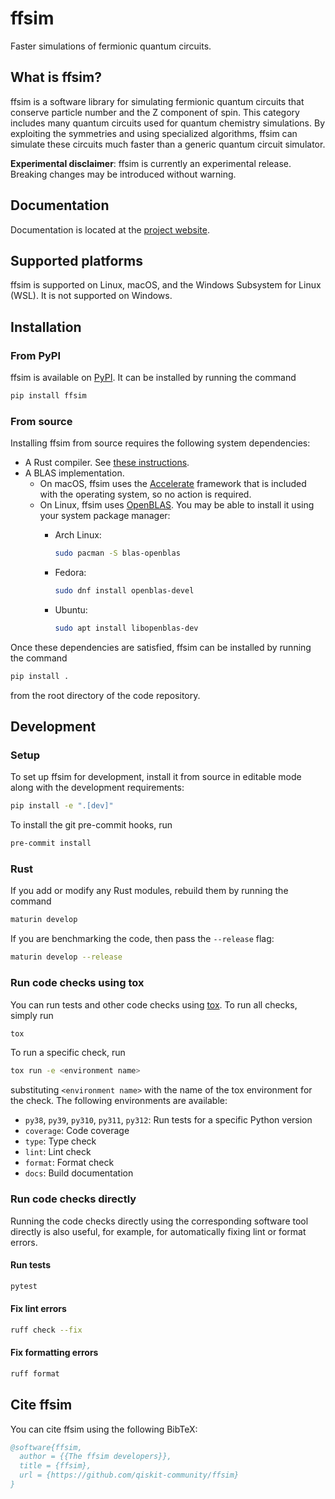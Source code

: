 # ffsim

Faster simulations of fermionic quantum circuits.

## What is ffsim?

<!-- start what-is-ffsim -->

ffsim is a software library for simulating fermionic quantum circuits that conserve particle number
and the Z component of spin. This category includes many quantum circuits used for quantum chemistry simulations.
By exploiting the symmetries and using specialized algorithms, ffsim can simulate these circuits much faster
than a generic quantum circuit simulator.

**Experimental disclaimer**: ffsim is currently an experimental release. Breaking changes may be introduced without warning.

<!-- end what-is-ffsim -->

## Documentation

Documentation is located at the [project website](https://qiskit-community.github.io/ffsim/).

## Supported platforms

ffsim is supported on Linux, macOS, and the Windows Subsystem for Linux (WSL). It is not supported on Windows.

## Installation

### From PyPI

<!-- start install-from-pypi -->

ffsim is available on [PyPI](https://pypi.org/project/ffsim/). It can be installed by running the command

```bash
pip install ffsim
```

<!-- end install-from-pypi -->

### From source

Installing ffsim from source requires the following system dependencies:

- A Rust compiler. See [these instructions](https://www.rust-lang.org/tools/install).
- A BLAS implementation.
  - On macOS, ffsim uses the [Accelerate](https://developer.apple.com/documentation/accelerate) framework that is included with the operating system, so no action is required.
  - On Linux, ffsim uses [OpenBLAS](https://www.openblas.net/). You may be able to install it using your system package manager:
    - Arch Linux:

      ```bash
      sudo pacman -S blas-openblas
      ```

    - Fedora:

      ```bash
      sudo dnf install openblas-devel
      ```

    - Ubuntu:

      ```bash
      sudo apt install libopenblas-dev
      ```

Once these dependencies are satisfied, ffsim can be installed by running the command

```bash
pip install .
```

from the root directory of the code repository.

## Development

### Setup

To set up ffsim for development, install it from source in editable mode along with the development requirements:

```bash
pip install -e ".[dev]"
```

To install the git pre-commit hooks, run

```bash
pre-commit install
```

### Rust

If you add or modify any Rust modules, rebuild them by running the command

```bash
maturin develop
```

If you are benchmarking the code, then pass the `--release` flag:

```bash
maturin develop --release
```

### Run code checks using tox

You can run tests and other code checks using [tox](https://tox.wiki/en/latest/).
To run all checks, simply run

```bash
tox
```

To run a specific check, run

```bash
tox run -e <environment name>
```

substituting `<environment name>` with the name of the tox environment for the check. The following environments are available:

- `py38`, `py39`, `py310`, `py311`, `py312`: Run tests for a specific Python version
- `coverage`: Code coverage
- `type`: Type check
- `lint`: Lint check
- `format`: Format check
- `docs`: Build documentation

### Run code checks directly

Running the code checks directly using the corresponding software tool directly is also useful, for example, for automatically fixing lint or format errors.

#### Run tests

```bash
pytest
```

#### Fix lint errors

```bash
ruff check --fix
```

#### Fix formatting errors

```bash
ruff format
```

## Cite ffsim

You can cite ffsim using the following BibTeX:

```bibtex
@software{ffsim,
  author = {{The ffsim developers}},
  title = {ffsim},
  url = {https://github.com/qiskit-community/ffsim}
}
```
